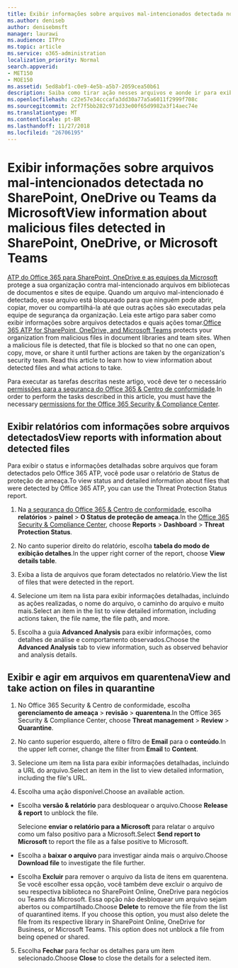 ```yaml
---
title: Exibir informações sobre arquivos mal-intencionados detectada no SharePoint, OneDrive ou Teams da Microsoft
ms.author: deniseb
author: denisebmsft
manager: laurawi
ms.audience: ITPro
ms.topic: article
ms.service: o365-administration
localization_priority: Normal
search.appverid:
- MET150
- MOE150
ms.assetid: 5ed8abf1-c0e9-4e5b-a5b7-2059cea50b61
description: Saiba como tirar ação nesses arquivos e aonde ir para exibir informações sobre arquivos mal-intencionados detectada no SharePoint, OneDrive ou equipes.
ms.openlocfilehash: c22e57e34cccafa3dd30a77a5a6011f2999f708c
ms.sourcegitcommit: 2cf7f5bb282c971d33e00f65d9982a3f14aec74e
ms.translationtype: MT
ms.contentlocale: pt-BR
ms.lasthandoff: 11/27/2018
ms.locfileid: "26706195"
---
```

# <a name="view-information-about-malicious-files-detected-in-sharepoint-onedrive-or-microsoft-teams"></a><span data-ttu-id="581f7-103">Exibir informações sobre arquivos mal-intencionados detectada no SharePoint, OneDrive ou Teams da Microsoft</span><span class="sxs-lookup"><span data-stu-id="581f7-103">View information about malicious files detected in SharePoint, OneDrive, or Microsoft Teams</span></span>

<span data-ttu-id="581f7-p101">[ATP do Office 365 para SharePoint, OneDrive e as equipes da Microsoft](atp-for-spo-odb-and-teams.md) protege a sua organização contra mal-intencionado arquivos em bibliotecas de documentos e sites de equipe. Quando um arquivo mal-intencionado é detectado, esse arquivo está bloqueado para que ninguém pode abrir, copiar, mover ou compartilhá-la até que outras ações são executadas pela equipe de segurança da organização. Leia este artigo para saber como exibir informações sobre arquivos detectados e quais ações tomar.</span><span class="sxs-lookup"><span data-stu-id="581f7-p101">[Office 365 ATP for SharePoint, OneDrive, and Microsoft Teams](atp-for-spo-odb-and-teams.md) protects your organization from malicious files in document libraries and team sites. When a malicious file is detected, that file is blocked so that no one can open, copy, move, or share it until further actions are taken by the organization's security team. Read this article to learn how to view information about detected files and what actions to take.</span></span> 

<span data-ttu-id="581f7-107">Para executar as tarefas descritas neste artigo, você deve ter o necessário [permissões para a segurança do Office 365 &amp; Centro de conformidade](permissions-in-the-security-and-compliance-center.md).</span><span class="sxs-lookup"><span data-stu-id="581f7-107">In order to perform the tasks described in this article, you must have the necessary [permissions for the Office 365 Security &amp; Compliance Center](permissions-in-the-security-and-compliance-center.md).</span></span> 
  
## <a name="view-reports-with-information-about-detected-files"></a><span data-ttu-id="581f7-108">Exibir relatórios com informações sobre arquivos detectados</span><span class="sxs-lookup"><span data-stu-id="581f7-108">View reports with information about detected files</span></span>

<span data-ttu-id="581f7-109">Para exibir o status e informações detalhadas sobre arquivos que foram detectados pelo Office 365 ATP, você pode usar o relatório de Status de proteção de ameaça.</span><span class="sxs-lookup"><span data-stu-id="581f7-109">To view status and detailed information about files that were detected by Office 365 ATP, you can use the Threat Protection Status report.</span></span>
  
1. <span data-ttu-id="581f7-110">Na [a segurança do Office 365 &amp; Centro de conformidade](https://security.microsoft.com), escolha **relatórios** \> **painel** \> **O Status de proteção de ameaça**.</span><span class="sxs-lookup"><span data-stu-id="581f7-110">In the [Office 365 Security &amp; Compliance Center](https://security.microsoft.com), choose **Reports** \> **Dashboard** \> **Threat Protection Status**.</span></span>
    
2. <span data-ttu-id="581f7-111">No canto superior direito do relatório, escolha **tabela do modo de exibição detalhes**.</span><span class="sxs-lookup"><span data-stu-id="581f7-111">In the upper right corner of the report, choose **View details table**.</span></span>
    
3. <span data-ttu-id="581f7-112">Exiba a lista de arquivos que foram detectados no relatório.</span><span class="sxs-lookup"><span data-stu-id="581f7-112">View the list of files that were detected in the report.</span></span>
    
4. <span data-ttu-id="581f7-113">Selecione um item na lista para exibir informações detalhadas, incluindo as ações realizadas, o nome do arquivo, o caminho do arquivo e muito mais.</span><span class="sxs-lookup"><span data-stu-id="581f7-113">Select an item in the list to view detailed information, including actions taken, the file name, the file path, and more.</span></span>
    
5. <span data-ttu-id="581f7-114">Escolha a guia **Advanced Analysis** para exibir informações, como detalhes de análise e comportamento observados.</span><span class="sxs-lookup"><span data-stu-id="581f7-114">Choose the **Advanced Analysis** tab to view information, such as observed behavior and analysis details.</span></span> 
  
## <a name="view-and-take-action-on-files-in-quarantine"></a><span data-ttu-id="581f7-115">Exibir e agir em arquivos em quarentena</span><span class="sxs-lookup"><span data-stu-id="581f7-115">View and take action on files in quarantine</span></span>

1. <span data-ttu-id="581f7-116">No Office 365 Security &amp; Centro de conformidade, escolha **gerenciamento de ameaça** \> **revisão** \> **quarentena**.</span><span class="sxs-lookup"><span data-stu-id="581f7-116">In the Office 365 Security &amp; Compliance Center, choose **Threat management** \> **Review** \> **Quarantine**.</span></span>
    
2. <span data-ttu-id="581f7-117">No canto superior esquerdo, altere o filtro de **Email** para o **conteúdo**.</span><span class="sxs-lookup"><span data-stu-id="581f7-117">In the upper left corner, change the filter from **Email** to **Content**.</span></span>
    
3. <span data-ttu-id="581f7-118">Selecione um item na lista para exibir informações detalhadas, incluindo a URL do arquivo.</span><span class="sxs-lookup"><span data-stu-id="581f7-118">Select an item in the list to view detailed information, including the file's URL.</span></span>
    
4. <span data-ttu-id="581f7-119">Escolha uma ação disponível.</span><span class="sxs-lookup"><span data-stu-id="581f7-119">Choose an available action.</span></span>
    
  - <span data-ttu-id="581f7-120">Escolha **versão &amp; relatório** para desbloquear o arquivo.</span><span class="sxs-lookup"><span data-stu-id="581f7-120">Choose **Release &amp; report** to unblock the file.</span></span> 
    
    <span data-ttu-id="581f7-121">Selecione **enviar o relatório para a Microsoft** para relatar o arquivo como um falso positivo para a Microsoft.</span><span class="sxs-lookup"><span data-stu-id="581f7-121">Select **Send report to Microsoft** to report the file as a false positive to Microsoft.</span></span> 
    
  - <span data-ttu-id="581f7-122">Escolha a **baixar o arquivo** para investigar ainda mais o arquivo.</span><span class="sxs-lookup"><span data-stu-id="581f7-122">Choose **Download file** to investigate the file further.</span></span> 
    
  - <span data-ttu-id="581f7-p102">Escolha **Excluir** para remover o arquivo da lista de itens em quarentena. Se você escolher essa opção, você também deve excluir o arquivo de seu respectiva biblioteca no SharePoint Online, OneDrive para negócios ou Teams da Microsoft. Essa opção não desbloquear um arquivo sejam abertos ou compartilhado.</span><span class="sxs-lookup"><span data-stu-id="581f7-p102">Choose **Delete** to remove the file from the list of quarantined items. If you choose this option, you must also delete the file from its respective library in SharePoint Online, OneDrive for Business, or Microsoft Teams. This option does not unblock a file from being opened or shared.</span></span> 
    
5. <span data-ttu-id="581f7-126">Escolha **Fechar** para fechar os detalhes para um item selecionado.</span><span class="sxs-lookup"><span data-stu-id="581f7-126">Choose **Close** to close the details for a selected item.</span></span> 
  
  

